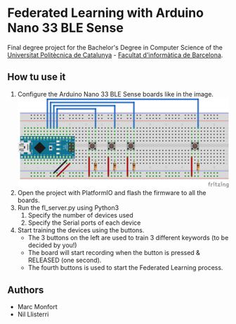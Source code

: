 # Federated Learning with Arduino Nano 33 BLE Sense

Final degree project for the Bachelor's Degree in Computer Science of the [Universitat Politècnica de Catalunya](https://www.upc.edu/ca) - [Facultat d'informàtica de Barcelona](https://www.fib.upc.edu/).


## How tu use it
1. Configure the Arduino Nano 33 BLE Sense boards like in the image. ![board setup](images/arduino_sketch.png)
2. Open the project with PlatformIO and flash the firmware to all the boards.
3. Run the fl_server.py using Python3
    1. Specify the number of devices used
    2. Specify the Serial ports of each device
4. Start training the devices using the buttons.
    * The 3 buttons on the left are used to train 3 different keywords (to be decided by you!)
    * The board will start recording when the button is pressed & RELEASED (one second).
    * The fourth buttons is used to start the Federated Learning process.

## Authors
- Marc Monfort
- Nil Llisterri